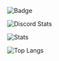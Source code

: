 ![Badge](https://visitor-badge.laobi.icu/badge?page_id=owoyi.owoyi)

![Discord Stats](https://discord.c99.nl/widget/theme-3/524980170554212363.png)

![Stats](https://github-readme-stats.vercel.app/api?username=owoyi&show_icons=true)

![Top Langs](https://github-readme-stats.vercel.app/api/top-langs/?username=owoyi&layout=compact)
